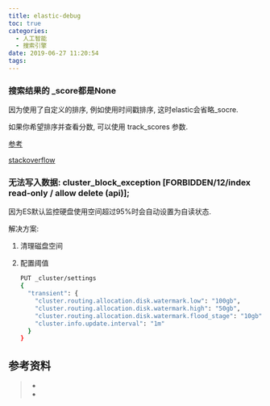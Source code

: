 ```yaml
---
title: elastic-debug
toc: true
categories:
  - 人工智能
  - 搜索引擎
date: 2019-06-27 11:20:54
tags:
---
```




### 搜索结果的 _score都是None

因为使用了自定义的排序, 例如使用时间戳排序, 这时elastic会省略_socre.

如果你希望排序并查看分数, 可以使用 track_scores 参数.

[参考](https://www.elastic.co/guide/en/elasticsearch/guide/current/_sorting.html )

[stackoverflow](https://stackoverflow.com/questions/41301691/getting-score-null-in-elastic-search)





### 无法写入数据: cluster_block_exception [FORBIDDEN/12/index read-only / allow delete (api)];

因为ES默认监控硬盘使用空间超过95%时会自动设置为自读状态.

解决方案:

1. 清理磁盘空间

2. 配置阈值

   ```bash
   PUT _cluster/settings
   {
     "transient": {
       "cluster.routing.allocation.disk.watermark.low": "100gb",
       "cluster.routing.allocation.disk.watermark.high": "50gb",
       "cluster.routing.allocation.disk.watermark.flood_stage": "10gb",
       "cluster.info.update.interval": "1m"
     }
   }
   ```

   





## 参考资料
> - []()
> - []()
